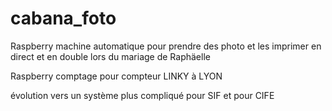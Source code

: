 # cabana_foto
Raspberry machine automatique pour prendre des photo et les imprimer en direct et en double lors du mariage de Raphäelle

Raspberry comptage pour compteur LINKY à LYON

évolution vers un système plus compliqué pour SIF et pour CIFE 


